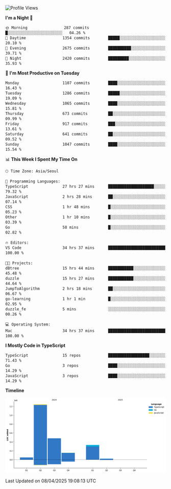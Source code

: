 <!--START_SECTION:waka-->
![Profile Views](http://img.shields.io/badge/Profile%20Views-25-blue)

**I'm a Night 🦉** 

```text
🌞 Morning                287 commits         █░░░░░░░░░░░░░░░░░░░░░░░░   04.26 % 
🌆 Daytime                1354 commits        █████░░░░░░░░░░░░░░░░░░░░   20.10 % 
🌃 Evening                2675 commits        ██████████░░░░░░░░░░░░░░░   39.71 % 
🌙 Night                  2420 commits        █████████░░░░░░░░░░░░░░░░   35.93 % 
```
📅 **I'm Most Productive on Tuesday** 

```text
Monday                   1107 commits        ████░░░░░░░░░░░░░░░░░░░░░   16.43 % 
Tuesday                  1286 commits        █████░░░░░░░░░░░░░░░░░░░░   19.09 % 
Wednesday                1065 commits        ████░░░░░░░░░░░░░░░░░░░░░   15.81 % 
Thursday                 673 commits         ██░░░░░░░░░░░░░░░░░░░░░░░   09.99 % 
Friday                   917 commits         ███░░░░░░░░░░░░░░░░░░░░░░   13.61 % 
Saturday                 641 commits         ██░░░░░░░░░░░░░░░░░░░░░░░   09.52 % 
Sunday                   1047 commits        ████░░░░░░░░░░░░░░░░░░░░░   15.54 % 
```


📊 **This Week I Spent My Time On** 

```text
🕑︎ Time Zone: Asia/Seoul

💬 Programming Languages: 
TypeScript               27 hrs 27 mins      ████████████████████░░░░░   79.32 % 
JavaScript               2 hrs 28 mins       ██░░░░░░░░░░░░░░░░░░░░░░░   07.14 % 
CSS                      1 hr 48 mins        █░░░░░░░░░░░░░░░░░░░░░░░░   05.23 % 
Other                    1 hr 10 mins        █░░░░░░░░░░░░░░░░░░░░░░░░   03.39 % 
Go                       58 mins             █░░░░░░░░░░░░░░░░░░░░░░░░   02.82 % 

🔥 Editors: 
VS Code                  34 hrs 37 mins      █████████████████████████   100.00 % 

🐱‍💻 Projects: 
dBtree                   15 hrs 44 mins      ███████████░░░░░░░░░░░░░░   45.48 % 
duzzle                   15 hrs 27 mins      ███████████░░░░░░░░░░░░░░   44.64 % 
JumpToAlgorithm          2 hrs 18 mins       ██░░░░░░░░░░░░░░░░░░░░░░░   06.67 % 
go-learning              1 hr 1 min          █░░░░░░░░░░░░░░░░░░░░░░░░   02.95 % 
duzzle_fe                5 mins              ░░░░░░░░░░░░░░░░░░░░░░░░░   00.26 % 

💻 Operating System: 
Mac                      34 hrs 37 mins      █████████████████████████   100.00 % 
```

**I Mostly Code in TypeScript** 

```text
TypeScript               15 repos            ██████████████████░░░░░░░   71.43 % 
Go                       3 repos             ████░░░░░░░░░░░░░░░░░░░░░   14.29 % 
JavaScript               3 repos             ████░░░░░░░░░░░░░░░░░░░░░   14.29 % 
```



**Timeline**

![Lines of Code chart](https://raw.githubusercontent.com/piper-hyowon/piper-hyowon/main/assets/bar_graph.png)


 Last Updated on 08/04/2025 19:08:13 UTC
<!--END_SECTION:waka-->

